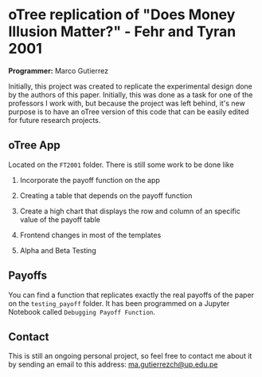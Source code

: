 # oTree replication of "Does Money Illusion Matter?" - Fehr and Tyran 2001 
**Programmer:** Marco Gutierrez

Initially, this project was created to replicate the experimental design done by the authors of this paper. Initially, this was done as a task for one of the professors I work with, but because the project was left behind, it's new purpose is to have an oTree version of this code that can be easily edited for future research projects.

## oTree App
Located on the `FT2001` folder. There is still some work to be done like

1. Incorporate the payoff function on the app

1. Creating a table that depends on the payoff function

1. Create a high chart that displays the row and column of an specific value of the payoff table

1. Frontend changes in most of the templates

1. Alpha and Beta Testing

## Payoffs
You can find a function that replicates exactly the real payoffs of the paper on the `testing_payoff` folder. It has been programmed on a Jupyter Notebook called `Debugging Payoff Function`.

## Contact
This is still an ongoing personal project, so feel free to contact me about it by sending an email to this address: [ma.gutierrezch@up.edu.pe](mailto:ma.gutierrezch@up.edu.pe)


